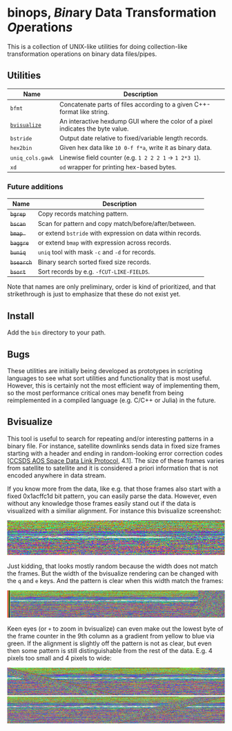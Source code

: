 # binops, *Bin*ary Data Transformation *Op*eration*s*

This is a collection of UNIX-like utilities for doing collection-like
transformation operations on binary data files/pipes.

## Utilities

| Name                        | Description |
| --------------------------- | ----------- |
| `bfmt`                      | Concatenate parts of files according to a given C++-format like string.
| [`bvisualize`](#bvisualize) | An interactive hexdump GUI where the color of a pixel indicates the byte value.
| `bstride`                   | Output date relative to fixed/variable length records.
| `hex2bin`                   | Given hex data like `10 0-f f*a`, write it as binary data.
| `uniq_cols.gawk`            | Linewise field counter (e.g. `1 2 2 2 1` -> `1 2*3 1`).
| `xd`                        | `od` wrapper for printing hex-based bytes.

### Future additions

| Name          | Description |
| ------------- | ----------- |
| ~~`bgrep`~~   | Copy records matching pattern.
| ~~`bscan`~~   | Scan for pattern and copy match/before/after/between.
| ~~`bmap `~~   | or extend `bstride` with expression on data within records.
| ~~`baggre`~~  | or extend `bmap` with expression across records.
| ~~`buniq`~~   | `uniq` tool with mask `-c` and `-d` for records.
| ~~`bsearch`~~ | Binary search sorted fixed size records.
| ~~`bsort`~~   | Sort records by e.g. `-fCUT-LIKE-FIELDS`.

Note that names are only preliminary, order is kind of prioritized, and that
strikethrough is just to emphasize that these do not exist yet.

## Install

Add the `bin` directory to your path.

## Bugs

These utilities are initially being developed as prototypes in scripting
languages to see what sort utilities and functionality that is most useful.
However, this is certainly not the most efficient way of implementing them, so
the most performance critical ones may benefit from being reimplemented in a
compiled language (e.g. C/C++ or Julia) in the future.

## Bvisualize

This tool is useful to search for repeating and/or interesting patterns in a
binary file. For instance, satellite downlinks sends data in fixed size frames
starting with a header and ending in random-looking error correction codes
[[CCSDS AOS Space Data Link
Protocol](https://public.ccsds.org/Pubs/732x0b4.pdf), 4.1]. The size of these
frames varies from satellite to satellite and it is considered a priori
information that is not encoded anywhere in data stream.

If you know more from the data, like e.g. that those frames also start with a
fixed 0x1acffc1d bit pattern, you can easily parse the data. However, even
without any knowledge those frames easily stand out if the data is visualized
with a similiar alignment. For instance this bvisualize screenshot:

![Misaligned visualization](img/bvisualize_ccsds_aos_frame_800x128.png)

Just kidding, that looks mostly random because the width does not match the
frames. But the width of the bvisualize rendering can be changed with the `q`
and `e` keys. And the pattern is clear when this width match the frames:

![Aligned visualization](img/bvisualize_ccsds_aos_frame_1024x128.png)

Keen eyes (or `+` to zoom in bvisualize) can even make out the lowest byte of
the frame counter in the 9th column as a gradient from yellow to blue via
green. If the alignment is slightly off the pattern is not as clear, but even
then some pattern is still distinguishable from the rest of the data. E.g. 4
pixels too small and 4 pixels to wide:

![Visualization aligned a few pixels too small](img/bvisualize_ccsds_aos_frame_1020x128.png)
![Visualization aligned a few pixels too large](img/bvisualize_ccsds_aos_frame_1028x128.png)
